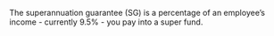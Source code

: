 The superannuation guarantee (SG) is a percentage of an employee’s income - currently 9.5% - you pay into a super fund.
